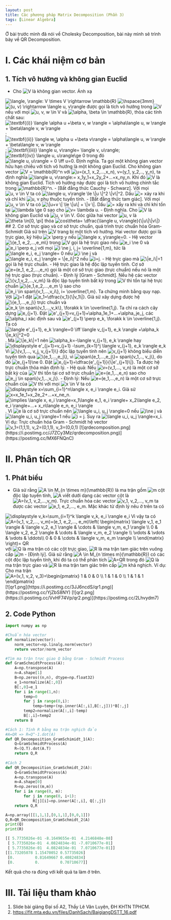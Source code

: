 ```yaml
---
layout: post
title: Các phương pháp Matrix Decomposition (Phần 3)
tags: [Linear Algebra]
---
```


Ở bài trước mình đã nói về Cholesky Decomposition, bài này mình sẽ trình bày về QR Decomposition.
# I. Các khái niệm cơ bản
## 1. Tích vô hướng và không gian Euclid 
- Cho <img src="https://i.upmath.me/svg/V" alt="V" /> là không gian vector. Ánh xạ  
<img src="https://i.upmath.me/svg/%5Clangle%2C%20%5Crangle%3A%20V%20%5Ctimes%20V%20%5Crightarrow%20%5Cmathbb%7BR%7D%20%20" alt="\langle, \rangle: V \times V \rightarrow \mathbb{R}  " />  
 <img src="https://i.upmath.me/svg/%5Chspace%7B3mm%7D%20%20" alt="\hspace{3mm}  " /> <img src="https://i.upmath.me/svg/(u%2C%20v)%20%5Crightarrow%20%5Clangle%20u%2C%20v%5Crangle%20" alt="(u, v) \rightarrow \langle u, v\rangle " />  
được gọi là tích vô hướng trong <img src="https://i.upmath.me/svg/V" alt="V" /> nếu với mọi <img src="https://i.upmath.me/svg/u%2C%20v%2C%20w%20%5Cin%20V" alt="u, v, w \in V" /> và <img src="https://i.upmath.me/svg/%5Calpha%2C%20%5Cbeta%20%5Cin%20%5Cmathbb%7BR%7D" alt="\alpha, \beta \in \mathbb{R}" />, thỏa các tính chất sau:  
<img src="https://i.upmath.me/svg/%5Ctextbf%7B(i)%7D%20%5Clangle%20%5Calpha%20u%20%2B%5Cbeta%20v%2C%20w%20%5Crangle%20%3D%20%5Calpha%5Clangle%20u%2C%20w%20%5Crangle%20%2B%20%5Cbeta%5Clangle%20v%2C%20w%20%5Crangle%20%20" alt="\textbf{(i)} \langle \alpha u +\beta v, w \rangle = \alpha\langle u, w \rangle + \beta\langle v, w \rangle  " />;  
<img src="https://i.upmath.me/svg/%5Ctextbf%7B(ii)%7D%20%5Clangle%20w%2C%20%5Calpha%20u%20%2B%5Cbeta%20v%5Crangle%20%3D%20%5Calpha%5Clangle%20u%2C%20w%20%5Crangle%20%2B%20%5Cbeta%5Clangle%20v%2C%20w%20%5Crangle%20%20" alt="\textbf{(ii)} \langle w, \alpha u +\beta v\rangle = \alpha\langle u, w \rangle + \beta\langle v, w \rangle  " />;   
<img src="https://i.upmath.me/svg/%20%5Ctextbf%7B(iii)%7D%20%5Clangle%20u%2C%20v%5Crangle%3D%20%5Clangle%20v%2C%20u%5Crangle" alt=" \textbf{(iii)} \langle u, v\rangle= \langle v, u\rangle" />;  
<img src="https://i.upmath.me/svg/%5Ctextbf%7B(iv)%7D%20%5Clangle%20u%2C%20u%5Crangle%5Cge%200" alt="\textbf{(iv)} \langle u, u\rangle\ge 0" /> trong đó <img src="https://i.upmath.me/svg/%5Clangle%20u%2C%20u%5Crangle%20%3D%200%20%5Ciff%20u%3D0" alt="\langle u, u\rangle = 0 \iff u=0" />.  
Định nghĩa. Ta gọi một không gian vector hữu hạn chiều với tích vô hướng là một không gian Euclid.  
Cho không gian vector <img src="https://i.upmath.me/svg/V%20%3D%20%5Cmathbb%7BR%7D%5En" alt="V = \mathbb{R}^n" /> với <img src="https://i.upmath.me/svg/u%3D(x_1%2C%20x_2%2C...%2Cx_n)%2C%20v%3D(y_1%2C%20y_2%2C..%2C%20y_n)" alt="u=(x_1, x_2,...,x_n), v=(y_1, y_2,.., y_n)" />, ta định nghĩa <img src="https://i.upmath.me/svg/%5Clangle%20u%2C%20v%5Crangle%3A%3D%20x_1y_1%2Bx_2y_2%2B...%2Bx_ny_n" alt="\langle u, v\rangle:= x_1y_1+x_2y_2+...+x_ny_n" />.  
Khi đó <img src="https://i.upmath.me/svg/V" alt="V" /> là không gian Euclid. Tích vô hướng này được gọi là tích vô hướng chính tắc trong <img src="https://i.upmath.me/svg/%5Cmathbb%7BR%7D%5En" alt="\mathbb{R}^n" />.  
- [Bất đẳng thức Cauchy - Schwarz]. Với mọi <img src="https://i.upmath.me/svg/u%2C%20v%20%5Cin%20V" alt="u, v \in V" /> ta có  
<img src="https://i.upmath.me/svg/%20%5Clangle%20u%2C%20v%5Crangle%20%5Cle%20%5C%7Cu%20%5C%7C%5E2%20%5C%7Cv%5C%7C%5E2%20" alt=" \langle u, v\rangle \le \|u \|^2 \|v\|^2 " />.  
Dấu <img src="https://i.upmath.me/svg/%3D" alt="=" /> xảy ra khi và chỉ khi <img src="https://i.upmath.me/svg/u%2C%20v" alt="u, v" /> phụ thuộc tuyến tính.  
- [Bất đẳng thức tam giác]. Với mọi <img src="https://i.upmath.me/svg/u%2C%20v%20%5Cin%20V" alt="u, v \in V" /> ta có   
<img src="https://i.upmath.me/svg/%5C%7Cu%2Bv%20%5C%7C%20%5Cle%20%5C%7Cu%5C%7C%20%2B%20%5C%7Cv%20%5C%7C" alt="\|u+v \| \le \|u\| + \|v \|" />.  
Dấu <img src="https://i.upmath.me/svg/%3D" alt="=" /> xẩy ra khi và chỉ khi tồn tại <img src="https://i.upmath.me/svg/%5Clambda%20%5Cge%200" alt="\lambda \ge 0" /> sao cho <img src="https://i.upmath.me/svg/v%3D%20%5Clambda%20u" alt="v= \lambda u" />.  
- Định nghĩa. Cho <img src="https://i.upmath.me/svg/V" alt="V" /> là không gian Euclid và <img src="https://i.upmath.me/svg/u%2C%20v%20%5Cin%20V" alt="u, v \in V" />. Góc giữa hai vector <img src="https://i.upmath.me/svg/u%2C%20v" alt="u, v" /> là <img src="https://i.upmath.me/svg/%5Ctheta%20%20%5Cin%5B0%2C%20%5Cpi%5D" alt="\theta  \in[0, \pi]" /> thỏa <img src="https://i.upmath.me/svg/cos%5Ctheta%3D%20%5Cdfrac%7B%5Clangle%20u%2C%20v%5Crangle%7D%7B%5C%7Cu%5C%7C%5C%7Cv%5C%7C%7D" alt="cos\theta= \dfrac{\langle u, v\rangle}{\|u\|\|v\|}" />
## 2. Cơ sở trực giao và cơ sở trực chuẩn, quá trình trực chuẩn hóa Gram-Schmidt  
Giả sử trên <img src="https://i.upmath.me/svg/V" alt="V" /> trang bị một tích vô hướng. Hai vector được gọi là trực giao, ký hiệu <img src="https://i.upmath.me/svg/x%20%5Cperp%20y" alt="x \perp y" /> nếu <img src="https://i.upmath.me/svg/%5Clangle%20x%2C%20y%5Crangle%3D0" alt="\langle x, y\rangle=0" />.  
- Hệ vector <img src="https://i.upmath.me/svg/%5C%7Be_1%2C%20e_2%2C...%2Ce_m%5C%7D" alt="\{e_1, e_2,...,e_m\}" /> trong <img src="https://i.upmath.me/svg/V" alt="V" /> gọi là hệ trực giao nếu <img src="https://i.upmath.me/svg/e_i%20%5Cne%200" alt="e_i \ne 0" /> và <img src="https://i.upmath.me/svg/e_i%20%5Cperp%20e_j" alt="e_i \perp e_j" /> với mọi <img src="https://i.upmath.me/svg/i%20%5Cne%20j%2C%20i%2C%20j%3D%20%5Coverline%7B1%2Cm%7D" alt="i \ne j, i, j= \overline{1,m}" />, tức là  
<img src="https://i.upmath.me/svg/%20%5Clangle%20e_i%2C%20e_j%20%5Crangle%3D%200" alt=" \langle e_i, e_j \rangle= 0" /> nếu <img src="https://i.upmath.me/svg/i%20%5Cne%20j" alt="i \ne j" /> và <img src="https://i.upmath.me/svg/%20%5Clangle%20e_i%2C%20e_j%20%5Crangle%20%3D%20%5C%7Ce_i%5C%7C%5E2" alt=" \langle e_i, e_j \rangle = \|e_i\|^2" /> nếu <img src="https://i.upmath.me/svg/i%3Dj" alt="i=j" />.  
- Hệ trực giao mà <img src="https://i.upmath.me/svg/%5C%7Ce_i%5C%7C%3D1" alt="\|e_i\|=1" /> gọi là hệ trực chuẩn.  
- Hệ trực giao là hệ độc lập tuyến tính.  
Cơ sở <img src="https://i.upmath.me/svg/e%3D(e_1%2C%20e_2%2C...%2Ce_n)" alt="e=(e_1, e_2,...,e_n)" /> gọi là một cơ sở trực giao (trực chuẩn) nếu nó là một hệ trực giao (trực chuẩn).  
- Định lý [Gram - Schmidt]. Nếu hệ các vector <img src="https://i.upmath.me/svg/%5C%7Bv_1%2Cv_2%2C...%2Cv_m%5C%7D" alt="\{v_1,v_2,...,v_m\}" /> là độc lập tuyến tính bất kỳ trong <img src="https://i.upmath.me/svg/V" alt="V" /> thì tồn tại hệ trực chuẩn <img src="https://i.upmath.me/svg/%5C%7Be_1%2Ce_2%2C...%2Ce_m%20%5C%7D" alt="\{e_1,e_2,...,e_m \}" /> sao cho <img src="https://i.upmath.me/svg/e_i%20%5Cin%20span%5C%7Bv_1%2C...%2Cv_i%5C%7D%2C%20i%3D%20%5Coverline%7B1%2Cm%7D" alt="e_i \in span\{v_1,...,v_i\}, i= \overline{1,m}" />.  
Ta chứng minh bằng quy nạp.  
Với <img src="https://i.upmath.me/svg/j%3D1" alt="j=1" /> đặt <img src="https://i.upmath.me/svg/e_1%3D%5Cdfrac%7Bv_1%7D%7B%5C%7Cv_1%5C%7C%7D" alt="e_1=\dfrac{v_1}{\|v_1\|}" />. Giả sử xây dựng được hệ <img src="https://i.upmath.me/svg/%5C%7Be_1%2C...%2Ce_j%5C%7D" alt="\{e_1,...,e_j\}" /> trực chuẩn và <img src="https://i.upmath.me/svg/e_k%20%5Cin%20span%5C%7Bv_1%2C...%2Cv_k%5C%7D%2C%20%5Cforakk%20k%20%5Cin%20%5Coverline%7B1%2Cj%7D" alt="e_k \in span\{v_1,...,v_k\}, \forakk k \in \overline{1,j}" />. Ta chỉ ra cách cây dựng <img src="https://i.upmath.me/svg/e_%7Bj%2B1%7D" alt="e_{j+1}" />.  
Đặt <img src="https://i.upmath.me/svg/e'_%7Bj%2B1%7D%3Dv_%7Bj%2B1%7D%2B%5Calpha_1e_1%2B...%2B%5Calpha_je_j" alt="e'_{j+1}=v_{j+1}+\alpha_1e_1+...+\alpha_je_j" />, các <img src="https://i.upmath.me/svg/%5Calpha_i" alt="\alpha_i" /> xác định sau và <img src="https://i.upmath.me/svg/e'_%7Bj%2B1%7D%20%5Cperp%20e_k%2C%20%5Cforakk%20k%20%5Cin%20%5Coverline%7B1%2Cj%7D%20" alt="e'_{j+1} \perp e_k, \forakk k \in \overline{1,j} " />.  
Ta có <img src="https://i.upmath.me/svg/%5Clangle%20e'_%7Bj%2B1%7D%2C%20e_k%20%5Crangle%3D0%20%5Ciff%20%5Clangle%20v_%7Bj%2B1%7D%2C%20e_k%20%5Crangle%20%2B%5Calpha_k%20%5C%7Ce_k%5C%7C%5E2%3D0%20" alt="\langle e'_{j+1}, e_k \rangle=0 \iff \langle v_{j+1}, e_k \rangle +\alpha_k \|e_k\|^2=0 " />.  
Mà <img src="https://i.upmath.me/svg/%5C%7Ce_k%5C%7C%3D1" alt="\|e_k\|=1" /> nên <img src="https://i.upmath.me/svg/%5Calpha_k%3D-%5Clangle%20v_%7Bj%2B1%7D%2C%20e_k%20%5Crangle%20%20" alt="\alpha_k=-\langle v_{j+1}, e_k \rangle  " /> hay <img src="https://i.upmath.me/svg/%5Cdisplaystyle%20e'_%7Bj%2B1%7D%3Dv_%7Bj%2B1%7D%20-%5Csum_%7Bk%3D1%7D%5Ej%20%5Clangle%20v_%7Bj%2B1%7D%2C%20e_k%20%5Crangle%20e_k%20" alt="\displaystyle e'_{j+1}=v_{j+1} -\sum_{k=1}^j \langle v_{j+1}, e_k \rangle e_k " />  
Vì <img src="https://i.upmath.me/svg/%5C%7Bv_1%2C...%2C%20v_j%2C%20v_%7Bj%2B1%7D%5C%7D" alt="\{v_1,..., v_j, v_{j+1}\}" /> độc lập tuyến tính nên <img src="https://i.upmath.me/svg/v_%7Bj%2B1%7D" alt="v_{j+1}" /> không biểu diễn tuyến tính qua <img src="https://i.upmath.me/svg/%5C%7Be_1%2C...%2Ce_j%5C%7D" alt="\{e_1,...,e_j\}" />, vì <img src="https://i.upmath.me/svg/span%5C%7Be_1%2C...%2Ce_j%5C%7D%3D%20span%5C%7Bv_1%2C..%2C%20v_j%5C%7D" alt="span\{e_1,...,e_j\}= span\{v_1,.., v_j\}" />, do đó <img src="https://i.upmath.me/svg/e_%7Bj%2B1%7D%5Cne%200" alt="e_{j+1}\ne 0" />.  
Đặt <img src="https://i.upmath.me/svg/e_%7Bj%2B1%7D%3D%5Cdfrac%7Be'_%7Bj%2B1%7D%7D%7B%5C%7Ce'_%7Bj%2B1%7D%5C%7C%7D" alt="e_{j+1}=\dfrac{e'_{j+1}}{\|e'_{j+1}\|}" />. Ta được hệ trực chuẩn thỏa mãn định lý.  
- Hệ quả: Nếu <img src="https://i.upmath.me/svg/v%3D(v_1%2C...%2C%20v_n)" alt="v=(v_1,..., v_n)" /> là một cơ sở bất kỳ của <img src="https://i.upmath.me/svg/V" alt="V" /> thì tồn tại cơ sở trực chuẩn <img src="https://i.upmath.me/svg/e%3D(e_1%2C..%2Ce_n)" alt="e=(e_1,..,e_n)" /> sao cho <img src="https://i.upmath.me/svg/e_j%20%5Cin%20span%5C%7Bv_1%2C..%2Cv_j%5C%7D" alt="e_j \in span\{v_1,..,v_j\}" />.  
- Định lý: Nếu <img src="https://i.upmath.me/svg/e%3D(e_1%2C...%2Ce_n)" alt="e=(e_1,...,e_n)" /> là một cơ sở trực chuẩn của <img src="https://i.upmath.me/svg/V" alt="V" /> thì với mọi <img src="https://i.upmath.me/svg/x%20%5Cin%20V" alt="x \in V" /> ta có <img src="https://i.upmath.me/svg/%5Cdisplaystyle%20x%3D%5Csum_%7Bi%3D1%7D%5En%5Clangle%20x%2C%20e_i%20%5Crangle%20e_i" alt="\displaystyle x=\sum_{i=1}^n\langle x, e_i \rangle e_i" />.  
Giả sử <img src="https://i.upmath.me/svg/x%3Dx_1e_1%2Bx_2e_2%2B...%2Bx_ne_n" alt="x=x_1e_1+x_2e_2+...+x_ne_n" />.  
<img src="https://i.upmath.me/svg/%5Cimplies%20%5Clangle%20x%2C%20e_i%20%5Crangle%3Dx_1%5Clangle%20e_1%2C%20e_i%20%5Crangle%2B%20x_2%5Clangle%20e_2%2C%20e_i%20%5Crangle%2B...%2B%20x_n%5Clangle%20e_n%2C%20e_i%20%5Crangle" alt="\implies \langle x, e_i \rangle=x_1\langle e_1, e_i \rangle+ x_2\langle e_2, e_i \rangle+...+ x_n\langle e_n, e_i \rangle" />.  
Vì <img src="https://i.upmath.me/svg/e" alt="e" /> là cơ sở trực chuẩn nên <img src="https://i.upmath.me/svg/%5Clangle%20u_i%2C%20u_j%20%5Crangle%3D0" alt="\langle u_i, u_j \rangle=0" /> nếu <img src="https://i.upmath.me/svg/i%5Cne%20j" alt="i\ne j" /> và <img src="https://i.upmath.me/svg/%5Clangle%20u_i%2C%20u_j%20%5Crangle%3D1" alt="\langle u_i, u_j \rangle=1" /> nếu <img src="https://i.upmath.me/svg/i%20%3D%20j" alt="i = j" />.  
Suy ra <img src="https://i.upmath.me/svg/%5Clangle%20u_i%2C%20u_j%20%5Crangle%3Dx_i" alt="\langle u_i, u_j \rangle=x_i" />.  
Ví dụ: Trực chuẩn hóa Gram - Schmidt hệ vector  
<img src="https://i.upmath.me/svg/v_1%3D(1%2C1%2C1)%2C%20v_2%3D(0%2C1%2C1)%2C%20v_3%3D(0%2C0%2C1)" alt="v_1=(1,1,1), v_2=(0,1,1), v_3=(0,0,1)" />
[![qrdecomposition.png](https://i.postimg.cc/J7ZCy3Mz/qrdecomposition.png)](https://postimg.cc/MX6FNQnC)

# II. Phân tích QR
## 1. Phát biểu 
- Giả sử rằng <img src="https://i.upmath.me/svg/A%20%5Cin%20M_%7Bn%20%5Ctimes%20m%7D(%5Cmathbb%7BR%7D)" alt="A \in M_{n \times m}(\mathbb{R})" /> là ma trận gồm <img src="https://i.upmath.me/svg/m" alt="m" /> cột độc lập tuyến tính, <img src="https://i.upmath.me/svg/A" alt="A" /> viết dưới dạng các vector cột là <img src="https://i.upmath.me/svg/A%3D(v_1%2C%20v_2%2C...%2Cv_m)" alt="A=(v_1, v_2,...,v_m)" />. Trực chuẩn hóa các vector <img src="https://i.upmath.me/svg/v_1%2C%20v_2%2C...%2C%20v_m" alt="v_1, v_2,..., v_m" /> ta được các vector <img src="https://i.upmath.me/svg/e_1%2C%20e_2%2C...%2C%20e_m" alt="e_1, e_2,..., e_m" />. Mặc khác từ định lý nêu ở trên ta có  
<img src="https://i.upmath.me/svg/%5Cdisplaystyle%20v_k%3D%5Csum_%7Bi%3D1%7D%5Ek%20%5Clangle%20v_k%2C%20e_i%20%5Crangle%20e_i" alt="\displaystyle v_k=\sum_{i=1}^k \langle v_k, e_i \rangle e_i" />  
Vì vậy ta có   
<img src="https://i.upmath.me/svg/A%3D(v_1%2C%20v_2%2C...%2C%20v_m)%3D(e_1%2C%20e_2%2C...%2C%20e_m)%5Cleft(%20%5Cbegin%7Bmatrix%7D%20%0A%5Clangle%20v_1%2C%20e_1%20%5Crangle%20%26%20%5Clangle%20v_2%2C%20e_1%20%5Crangle%20%26%20%5Ccdots%20%26%20%5Clangle%20v_m%2C%20e_1%20%5Crangle%20%5C%5C%20%0A0%20%26%20%5Clangle%20v_2%2C%20e_2%20%5Crangle%20%26%20%5Ccdots%20%26%20%5Clangle%20v_m%2C%20e_2%20%5Crangle%20%5C%5C%20%0A%5Cvdots%20%26%20%5Cvdots%20%26%20%5Cvdots%20%26%20%5Cddots%5C%5C%20%0A0%20%26%200%20%26%20%5Ccdots%20%26%20%5Clangle%20v_m%2C%20e_m%20%5Crangle%20%5C%5C%0A%5Cend%7Bmatrix%7D%20%5Cright)%3D%20QR" alt="A=(v_1, v_2,..., v_m)=(e_1, e_2,..., e_m)\left( \begin{matrix} 
\langle v_1, e_1 \rangle &amp; \langle v_2, e_1 \rangle &amp; \cdots &amp; \langle v_m, e_1 \rangle \\ 
0 &amp; \langle v_2, e_2 \rangle &amp; \cdots &amp; \langle v_m, e_2 \rangle \\ 
\vdots &amp; \vdots &amp; \vdots &amp; \ddots\\ 
0 &amp; 0 &amp; \cdots &amp; \langle v_m, e_m \rangle \\
\end{matrix} \right)= QR" />  
với <img src="https://i.upmath.me/svg/Q" alt="Q" /> là ma trận có các cột trực giao, <img src="https://i.upmath.me/svg/R" alt="R" /> là ma trận tam giác trên vuông cấp <img src="https://i.upmath.me/svg/m" alt="m" /> 
- [Định lý]. Giả sử rằng <img src="https://i.upmath.me/svg/A%20%5Cin%20M_%7Bn%20%5Ctimes%20m%7D(%5Cmathbb%7BR%7D)" alt="A \in M_{n \times m}(\mathbb{R})" /> có các cột độc lập tuyến tính, khi đó ta có thể phân tích <img src="https://i.upmath.me/svg/A%3DQR" alt="A=QR" /> trong đó <img src="https://i.upmath.me/svg/Q" alt="Q" /> là ma trận trực giao và <img src="https://i.upmath.me/svg/R" alt="R" /> là ma trận tam giác trên cấp <img src="https://i.upmath.me/svg/m" alt="m" /> khả nghịch.  
Ví dụ: Cho ma trận  
<img src="https://i.upmath.me/svg/A%3D(v_1%2C%20v_2%2C%20v_3)%3D%5Cbegin%7Bpmatrix%7D%201%20%26%200%20%26%200%20%5C%5C%201%20%26%201%20%26%200%20%5C%5C%201%20%26%201%20%26%201%20%5Cend%7Bpmatrix%7D" alt="A=(v_1, v_2, v_3)=\begin{pmatrix} 1 &amp; 0 &amp; 0 \\ 1 &amp; 1 &amp; 0 \\ 1 &amp; 1 &amp; 1 \end{pmatrix}" /> 
[![qr1.png](https://i.postimg.cc/3JJ6ncdS/qr1.png)](https://postimg.cc/YjZbS8NY)
[![qr2.png](https://i.postimg.cc/VvHF74Vp/qr2.png)](https://postimg.cc/2Lhvydm7)


## 2. Code Python

```python
import numpy as np

#Chuẩn hóa vector
def normalize(vector):
    norm_vector=np.linalg.norm(vector)
    return vector/norm_vector

#Tìm ma trận trực giao Q bằng Gram - Schmidt Process
def GramSchmidtProcess(A):
    A=np.transpose(A)
    n=A.shape[1]
    B=np.zeros((n,n), dtype=np.float32)
    e_1=normalize(A[:,0])
    B[:,0]=e_1
    for i in range(1,n):
        temp=0
        for j in range(0,i):
            temp=temp+(np.inner(A[:,i],B[:,j]))*B[:,j]
        temp2=normalize(A[:,i]-temp)
        B[:,i]=temp2
    return B

#Cách 1: Tính R bằng ma trận nghịch đảo
#A=QR => R=Q^-1.dot(A)
def QR_Decomposition_GramSchimidt_1(A):
    Q=GramSchmidtProcess(A)
    R=(Q.T).dot(A.T)
    return Q,R
    
#Cách 2
def QR_Decomposition_GramSchmidt_2(A):
    Q=GramSchmidtProcess(A)
    A=np.transpose(A)
    m=A.shape[0]
    R=np.zeros((m,m))
    for i in range(0, m):
        for j in range(0, i+1):
            R[j][i]=np.inner(A[:,i], Q[:,j])
    return Q,R
```

```python
A=np.array([[1,1,1],[0,1,1],[0,0,1]])
Q,R=QR_Decomposition_GramSchmidt_2(A)
print(Q)
print(R)
```

```python
[[ 5.7735026e-01 -8.1649655e-01  4.2146848e-08]
 [ 5.7735026e-01  4.0824834e-01 -7.0710677e-01]
 [ 5.7735026e-01  4.0824834e-01  7.0710677e-01]]
[[1.73205078 1.15470052 0.57735026]
 [0.         0.81649667 0.40824834]
 [0.         0.         0.70710677]]
```
Kết quả cho ra đúng với kết quả ta làm ở trên.  

# III. Tài liệu tham khảo
1. Slide bài giảng Đại số A2, Thầy Lê Văn Luyện, ĐH KHTN TPHCM.
2. https://fit.mta.edu.vn/files/DanhSach/BaigiangDSTT_16.pdf
